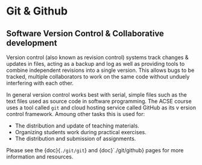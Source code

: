 # Git & Github

## Software Version Control & Collaborative development 

Version control (also known as revision control) systems track changes & updates in files, acting as a backup and log as well as providing tools to combine independent revisions into a single version. This allows bugs to be tracked, multiple collaborators to work on the same code without unduely interfering with each other.

In general version control works best with serial, simple files such as the text files used as source code in software programming. The ACSE course uses a tool called `git` and cloud hosting service called GitHub as its v ersion control framework. Amoung other tasks this is used for:

- The distribution and update of teaching materials.
- Organizing students work during practical exercises.
- The distribution and submission of assignments.

Please see the {doc}{`./git/git`} and {doc}`./git/github} pages for more information and resources.
